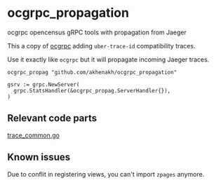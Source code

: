 # ocgrpc_propagation
ocgrpc opencensus gRPC tools with propagation from Jaeger

This a copy of [ocgrpc](https://github.com/census-instrumentation/opencensus-go/tree/master/plugin/ocgrpc) adding `uber-trace-id` compatibility traces.

Use it exactly like `ocgrpc` but it will propagate incoming Jaeger traces.
```
ocgrpc_propag "github.com/akhenakh/ocgrpc_propagation"

gsrv := grpc.NewServer(
  grpc.StatsHandler(&ocgrpc_propag.ServerHandler{}),
)
```
## Relevant code parts
[trace_common.go](/trace_common.go#L81:L140)

## Known issues
Due to conflit in registering views, you can't import `zpages` anymore.
